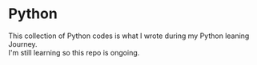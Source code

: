 # Python
This collection of Python codes is what I wrote during my Python leaning Journey. <br>
I'm still learning so this repo is ongoing.